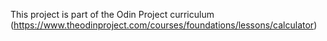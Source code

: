This project is part of the Odin Project curriculum
(https://www.theodinproject.com/courses/foundations/lessons/calculator)
